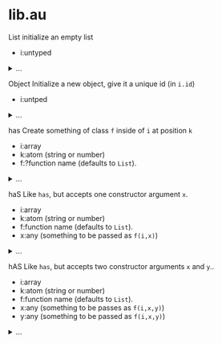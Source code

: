 #  lib.au


List 
initialize an empty list
- i:untyped

<details><summary>...</summary>

```awk
function List(i)        { split("",i,"") }
```

</details>



Object 
 Initialize a new object, give it a unique id (in `i.id`)
- i:untped

<details><summary>...</summary>

```awk
function Object(i)      { List(i); i.id = ++Au.id }
```

</details>



has 
Create something of class `f` inside of `i` at position `k`
- i:array
- k:atom  (string or number)
- f:?function name  (defaults to `List`).

<details><summary>...</summary>

```awk
function has(i,k,f)     { f=f?f:"List";i[k][0]; @f(i[k]);    delete i[k][0] }
```

</details>



haS
Like `has`, but accepts one constructor argument `x`.
- i:array
- k:atom  (string or number)
- f:function name  (defaults to `List`).
- x:any (something to be passed as `f(i,x)`)

<details><summary>...</summary>

```awk
function haS(i,k,f,x)   { i[k][0]; @f(i[k],x);   delete i[k][0] }
```

</details>



hAS
Like `has`, but accepts two constructor arguments `x` and `y`..
- i:array
- k:atom  (string or number)
- f:function name  (defaults to `List`).
- x:any (something to be passes as `f(i,x,y)`)
- y:any (something to be passed as `f(i,x,y)`)

<details><summary>...</summary>

```awk
function hAS(i,k,f,x,y) { i[k][0]; @f(i[k],x,y); delete i[k][0] }
```

</details>


